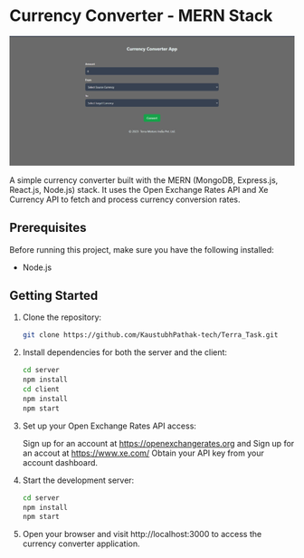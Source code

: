 
# Currency Converter - MERN Stack

![image](https://github.com/KaustubhPathak-tech/terra_task_frontend/blob/main/src/Assets/tera_task_image.png)

A simple currency converter built with the MERN (MongoDB, Express.js, React.js, Node.js) stack. It uses the Open Exchange Rates API and Xe Currency API to fetch and process currency conversion rates.

## Prerequisites

Before running this project, make sure you have the following installed:

- Node.js


## Getting Started

1. Clone the repository:

   ```bash
   git clone https://github.com/KaustubhPathak-tech/Terra_Task.git

2. Install dependencies for both the server and the client:

    ```bash
    cd server
    npm install
    cd client
    npm install
    npm start
3. Set up your Open Exchange Rates API access:

    Sign up for an account at https://openexchangerates.org and
    Sign up for an accout at https://www.xe.com/
    Obtain your API key from your account dashboard.

4. Start the development server:

   ```bash
   cd server
   npm install
   npm start
5. Open your browser and visit http://localhost:3000 to access the currency converter application.
